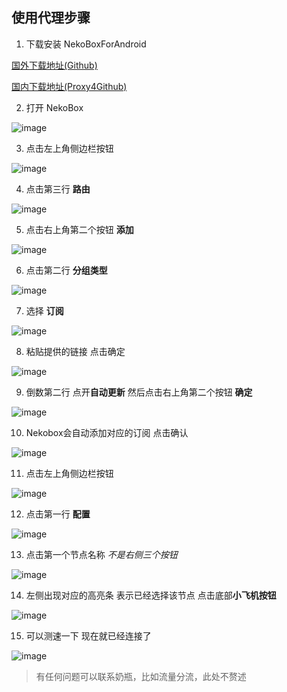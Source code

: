 ## 使用代理步骤

1. 下载安装 NekoBoxForAndroid

[国外下载地址(Github)](https://github.com/MatsuriDayo/NekoBoxForAndroid/releases/download/1.4.0/NekoBox-1.4.0-arm64-v8a.apk)

[国内下载地址(Proxy4Github)](https://p.tyu.im/github.com/MatsuriDayo/NekoBoxForAndroid/releases/download/1.4.0/NekoBox-1.4.0-arm64-v8a.apk)

2. 打开 NekoBox

![image](https://p.tyu.im/github.com/JuTemp/nekobox-import-sub-tutorial/raw/refs/heads/main/Screenshot_2025-10-01-21-32-41-17_c8c413cbdde2659431e41a03d647cf5f.jpg)

3. 点击左上角侧边栏按钮

![image](https://p.tyu.im/github.com/JuTemp/nekobox-import-sub-tutorial/raw/refs/heads/main/Screenshot_2025-10-01-21-33-01-80_c8c413cbdde2659431e41a03d647cf5f.jpg)

4. 点击第三行 **路由**

![image](https://p.tyu.im/github.com/JuTemp/nekobox-import-sub-tutorial/raw/refs/heads/main/Screenshot_2025-10-01-21-33-07-92_c8c413cbdde2659431e41a03d647cf5f.jpg)

5. 点击右上角第二个按钮 **添加**

![image](https://p.tyu.im/github.com/JuTemp/nekobox-import-sub-tutorial/raw/refs/heads/main/Screenshot_2025-10-01-21-33-16-75_c8c413cbdde2659431e41a03d647cf5f.jpg)

6. 点击第二行 **分组类型**

![image](https://p.tyu.im/github.com/JuTemp/nekobox-import-sub-tutorial/raw/refs/heads/main/Screenshot_2025-10-01-21-33-28-04_c8c413cbdde2659431e41a03d647cf5f.jpg)

7. 选择 **订阅**

![image](https://p.tyu.im/github.com/JuTemp/nekobox-import-sub-tutorial/raw/refs/heads/main/Screenshot_2025-10-01-21-33-35-87_c8c413cbdde2659431e41a03d647cf5f.jpg)

8. 粘贴提供的链接 点击确定

![image](https://p.tyu.im/github.com/JuTemp/nekobox-import-sub-tutorial/raw/refs/heads/main/Screenshot_2025-10-01-21-33-49-57_c8c413cbdde2659431e41a03d647cf5f.jpg)

9. 倒数第二行 点开**自动更新** 然后点击右上角第二个按钮 **确定**

![image](https://p.tyu.im/github.com/JuTemp/nekobox-import-sub-tutorial/raw/refs/heads/main/Screenshot_2025-10-01-21-34-08-63_c8c413cbdde2659431e41a03d647cf5f.jpg)

10. Nekobox会自动添加对应的订阅 点击确认

![image](https://p.tyu.im/github.com/JuTemp/nekobox-import-sub-tutorial/raw/refs/heads/main/Screenshot_2025-10-01-21-35-02-37_c8c413cbdde2659431e41a03d647cf5f.jpg)

11. 点击左上角侧边栏按钮

![image](https://p.tyu.im/github.com/JuTemp/nekobox-import-sub-tutorial/raw/refs/heads/main/Screenshot_2025-10-01-21-35-17-52_c8c413cbdde2659431e41a03d647cf5f.jpg)

12. 点击第一行 **配置**

![image](https://p.tyu.im/github.com/JuTemp/nekobox-import-sub-tutorial/raw/refs/heads/main/Screenshot_2025-10-01-21-35-22-12_c8c413cbdde2659431e41a03d647cf5f.jpg)

13. 点击第一个节点名称 *不是右侧三个按钮*

![image](https://p.tyu.im/github.com/JuTemp/nekobox-import-sub-tutorial/raw/refs/heads/main/Screenshot_2025-10-01-21-35-30-76_c8c413cbdde2659431e41a03d647cf5f.jpg)

14. 左侧出现对应的高亮条 表示已经选择该节点 点击底部**小飞机按钮**

![image](https://p.tyu.im/github.com/JuTemp/nekobox-import-sub-tutorial/raw/refs/heads/main/Screenshot_2025-10-01-21-35-37-28_c8c413cbdde2659431e41a03d647cf5f.jpg)

15. 可以测速一下 现在就已经连接了

![image](https://p.tyu.im/github.com/JuTemp/nekobox-import-sub-tutorial/raw/refs/heads/main/Screenshot_2025-10-01-21-35-45-06_c8c413cbdde2659431e41a03d647cf5f.jpg)

> 有任何问题可以联系奶瓶，比如流量分流，此处不赘述
